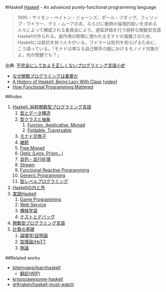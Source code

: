 #Haskell
[Haskell](https://www.haskell.org/) - An advanced purely-functional programming language

> 1990 – サイモン・ペイトン・ジョーンズ、ポール・フダック、フィリップ・ワドラー、デミ・ムーアの夫、ならびに動物の倫理的扱いを求める人々によって構成される委員会により、遅延評価を行う純粋な関数型言語Haskellが作られる。副作用の制御に使われるモナドの複雑さのため、Haskellには抵抗を持つ人々がいる。ワドラーは批判を和らげるために、こう語っている。「モナドは単なる自己関手の圏におけるモノイド対象だよ。何か問題でも？」

出典: [不完全にしておよそ正しくないプログラミング言語小史](http://www.aoky.net/articles/james_iry/brief-incomplete-and-mostly-wrong.htm)

* [なぜ関数プログラミングは重要か](http://www.sampou.org/haskell/article/whyfp.html)
* [A History of Haskell: Being Lazy With Class](http://haskell.cs.yale.edu/wp-content/uploads/2011/02/history.pdf) [[video](https://www.youtube.com/watch?v=3bjXGrycMhQ)]
* [How Functional Programming Mattered](http://nsr.oxfordjournals.org/content/early/2015/07/13/nsr.nwv042)

##Index
1. [Haskell: 純粋関数型プログラミング言語](handbook/1-0.md)
    1.  [型とデータ構造](handbook/1-1.md)
    2.  [型クラスと抽象](handbook/1-2.md)
        1. [Functor, Applicative, Monad](handbook/1-2-1.md)
        2. [Foldable, Traversable](handbook/1-2-2.md)
    3.  [モナド交換子](handbook/1-3.md)
    4.  [継続](handbook/1-4.md)
    5.  [Free Monad](handbook/1-5.md)
    6.  [Optic (Lens, Prism...)](handbook/1-6.md)
    7.  [並列・並行処理](handbook/1-7.md)
    8.  [Stream](handbook/1-8.md)
    9.  [Functional Reactive Programming](handbook/1-9.md)
    10. [Generic Programming](handbook/1-10.md)
    11. [型レベルプログラミング](handbook/1-11.md)
2. [Haskellの内と外](handbook/2-0.md)
3. [実践Haskell](handbook/3-0.md)
    1. [Game Programming](handbook/3-1.md)
    2. [Web Service](handbook/3-2.md)
    4. [機械学習](handbook/3-3.md)
    5. [テストとデバッグ](handbook/3-4.md)
4. [関数型プログラミング言語](handbook/4-0.md)
5. [計算の基礎](handbook/5-0.md)
    1. [論理学/証明論](handbook/5-1.md)
    2. [型理論/HoTT](handbook/5-2.md)
    3. [圏論](handbook/5-3.md)

##Related works
* [bitemyapp/learnhaskell](https://github.com/bitemyapp/learnhaskell)
  * [翻訳(WIP)](https://github.com/fujimura/learnhaskell/tree/japanese)
* [krispo/awesome-haskell](https://github.com/krispo/awesome-haskell)
* [drKraken/haskell-must-watch](https://github.com/drKraken/haskell-must-watch)
